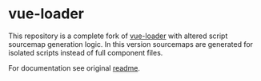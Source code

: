 # vue-loader

This repository is a complete fork of [vue-loader](https://github.com/vuejs/vue-loader) with altered script sourcemap generation logic. In this version sourcemaps are generated for isolated scripts instead of full component files.

For documentation see original [readme](https://github.com/vuejs/vue-loader).
